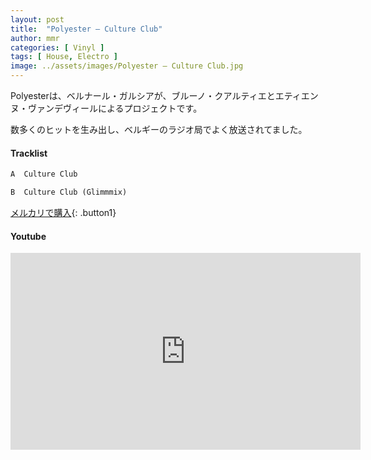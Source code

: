 ```yaml
---
layout: post
title:  "Polyester – Culture Club"
author: mmr
categories: [ Vinyl ]
tags: [ House, Electro ]
image: ../assets/images/Polyester – Culture Club.jpg
---
```


Polyesterは、ベルナール・ガルシアが、ブルーノ・クアルティエとエティエンヌ・ヴァンデヴィールによるプロジェクトです。

数多くのヒットを生み出し、ベルギーのラジオ局でよく放送されてました。

#### Tracklist
```md
A  Culture Club

B  Culture Club (Glimmmix)
```

[メルカリで購入](https://jp.mercari.com/item/m58333186087?afid=6142608987){: .button1}

#### Youtube
<iframe width="560" height="315" src="https://www.youtube.com/embed/HjsMnGBqhVo?si=EiOVJH04jlz4ysoy" title="YouTube video player" frameborder="0" allow="accelerometer; autoplay; clipboard-write; encrypted-media; gyroscope; picture-in-picture; web-share" referrerpolicy="strict-origin-when-cross-origin" allowfullscreen></iframe>